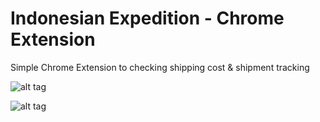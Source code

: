 # Indonesian Expedition - Chrome Extension
Simple Chrome Extension to checking shipping cost &amp; shipment tracking

![alt tag](https://raw.githubusercontent.com/gedelumbung/indonesian-expedition-chrome-extension/master/shipment-cost-sc.png)

![alt tag](https://raw.githubusercontent.com/gedelumbung/indonesian-expedition-chrome-extension/master/shipment-tracking-sc.png)
